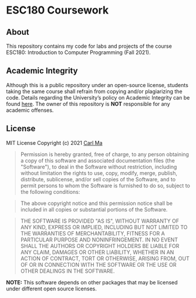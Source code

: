 # ESC180 Coursework

## About
This repository contains my code for labs and projects of the course ESC180: Introduction to Computer Programming (Fall 2021).

## Academic Integrity
Although this is a public repository under an open-source license, students taking the same course shall refrain from copying and/or plagiarizing the code. Details regarding the University’s policy on Academic Integrity can be found [here](https://www.academicintegrity.utoronto.ca/). The owner of this repository is **NOT** responsible for any academic offenses.

## License

MIT License
Copyright (c) 2021 [Carl Ma](https://github.com/macarl08)

> Permission is hereby granted, free of charge, to any person obtaining a copy
> of this software and associated documentation files (the "Software"), to deal
> in the Software without restriction, including without limitation the rights
> to use, copy, modify, merge, publish, distribute, sublicense, and/or sell
> copies of the Software, and to permit persons to whom the Software is
> furnished to do so, subject to the following conditions:

> The above copyright notice and this permission notice shall be included in all
> copies or substantial portions of the Software.

> THE SOFTWARE IS PROVIDED "AS IS", WITHOUT WARRANTY OF ANY KIND, EXPRESS OR
> IMPLIED, INCLUDING BUT NOT LIMITED TO THE WARRANTIES OF MERCHANTABILITY,
> FITNESS FOR A PARTICULAR PURPOSE AND NONINFRINGEMENT. IN NO EVENT SHALL THE
> AUTHORS OR COPYRIGHT HOLDERS BE LIABLE FOR ANY CLAIM, DAMAGES OR OTHER
> LIABILITY, WHETHER IN AN ACTION OF CONTRACT, TORT OR OTHERWISE, ARISING FROM,
> OUT OF OR IN CONNECTION WITH THE SOFTWARE OR THE USE OR OTHER DEALINGS IN THE
> SOFTWARE.

**NOTE:** This software depends on other packages that may be licensed under different open source licenses.